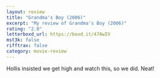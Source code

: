 ```yaml
---
layout: review
title: "Grandma's Boy (2006)"
excerpt: "My review of Grandma's Boy (2006)"
rating: "2.0"
letterboxd_url: https://boxd.it/47AwIV
mst3k: false
rifftrax: false
category: movie-review
---
```


Hollis insisted we get high and watch this, so we did. Neat!
